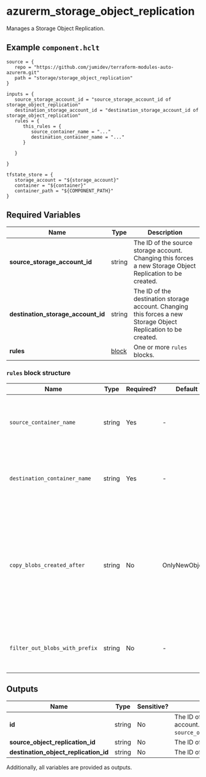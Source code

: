 # azurerm_storage_object_replication

Manages a Storage Object Replication.

## Example `component.hclt`

```hcl
source = {
   repo = "https://github.com/jumidev/terraform-modules-auto-azurerm.git"   
   path = "storage/storage_object_replication"   
}

inputs = {
   source_storage_account_id = "source_storage_account_id of storage_object_replication"   
   destination_storage_account_id = "destination_storage_account_id of storage_object_replication"   
   rules = {
      this_rules = {
         source_container_name = "..."         
         destination_container_name = "..."         
      }
      
   }
   
}

tfstate_store = {
   storage_account = "${storage_account}"   
   container = "${container}"   
   container_path = "${COMPONENT_PATH}"   
}

```

## Required Variables

| Name | Type |  Description |
| ---- | --------- |  ----------- |
| **source_storage_account_id** | string |  The ID of the source storage account. Changing this forces a new Storage Object Replication to be created. | 
| **destination_storage_account_id** | string |  The ID of the destination storage account. Changing this forces a new Storage Object Replication to be created. | 
| **rules** | [block](#rules-block-structure) |  One or more `rules` blocks. | 

### `rules` block structure

| Name | Type | Required? | Default | Description |
| ---- | ---- | --------- | ------- | ----------- |
| `source_container_name` | string | Yes | - | The source storage container name. Changing this forces a new Storage Object Replication to be created. |
| `destination_container_name` | string | Yes | - | The destination storage container name. Changing this forces a new Storage Object Replication to be created. |
| `copy_blobs_created_after` | string | No | OnlyNewObjects | The time after which the Block Blobs created will be copies to the destination. Possible values are 'OnlyNewObjects', 'Everything' and time in RFC3339 format: '2006-01-02T15:04:00Z'. Defaults to 'OnlyNewObjects'. |
| `filter_out_blobs_with_prefix` | string | No | - | Specifies a list of filters prefixes, the blobs whose names begin with which will be replicated. |



## Outputs

| Name | Type | Sensitive? | Description |
| ---- | ---- | --------- | --------- |
| **id** | string | No  | The ID of the Storage Object Replication in the destination storage account. It's composed as format `source_object_replication_id;destination_object_replication_id`. | 
| **source_object_replication_id** | string | No  | The ID of the Object Replication in the source storage account. | 
| **destination_object_replication_id** | string | No  | The ID of the Object Replication in the destination storage account. | 

Additionally, all variables are provided as outputs.
